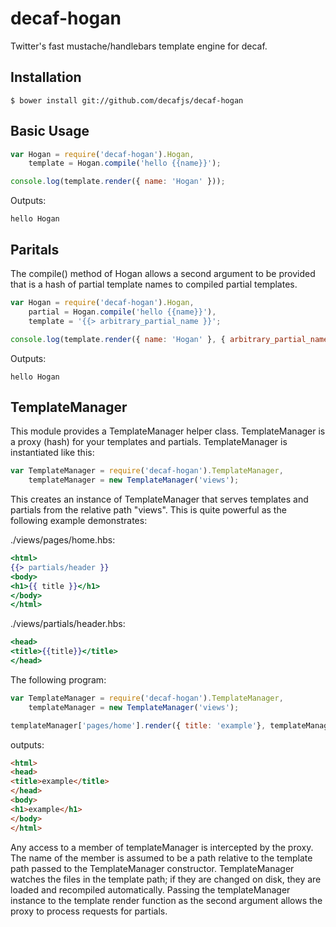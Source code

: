 decaf-hogan
===========

Twitter's fast mustache/handlebars template engine for decaf.

## Installation

```
$ bower install git://github.com/decafjs/decaf-hogan
```

## Basic Usage

```javascript
var Hogan = require('decaf-hogan').Hogan,
	template = Hogan.compile('hello {{name}}');

console.log(template.render({ name: 'Hogan' }));
```

Outputs:
```
hello Hogan
```

## Paritals

The compile() method of Hogan allows a second argument to be provided that is a hash of partial template names to compiled partial templates.

```javascript
var Hogan = require('decaf-hogan').Hogan,
	partial = Hogan.compile('hello {{name}}'),
    template = '{{> arbitrary_partial_name }}';

console.log(template.render({ name: 'Hogan' }, { arbitrary_partial_name: parital }));
```

Outputs:
```
hello Hogan
```

## TemplateManager

This module provides a TemplateManager helper class.  TemplateManager is a proxy (hash) for your templates and partials.  TemplateManager is instantiated like this:

```javascript
var TemplateManager = require('decaf-hogan').TemplateManager,
	templateManager = new TemplateManager('views');
```

This creates an instance of TemplateManager that serves templates and partials from the relative path "views".  This is quite powerful as the following example demonstrates:

./views/pages/home.hbs:
```handlebars
<html>
{{> partials/header }}
<body>
<h1>{{ title }}</h1>
</body>
</html>
```

./views/partials/header.hbs:
```handlebars
<head>
<title>{{title}}</title>
</head>
```
The following program:

```javascript
var TemplateManager = require('decaf-hogan').TemplateManager,
	templateManager = new TemplateManager('views');

templateManager['pages/home'].render({ title: 'example'}, templateManager);
```

outputs:
```html
<html>
<head>
<title>example</title>
</head>
<body>
<h1>example</h1>
</body>
</html>
```

Any access to a member of templateManager is intercepted by the proxy.  The name of the member is assumed to be a path relative to the template path passed to the TemplateManager constructor.  TemplateManager watches the files in the template path; if they are changed on disk, they are loaded and recompiled automatically.  Passing the templateManager instance to the template render function as the second argument allows the proxy to process requests for partials.
